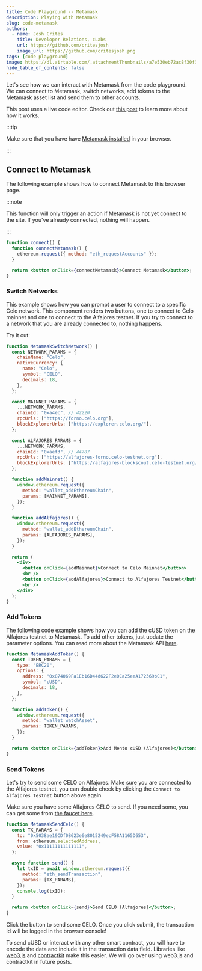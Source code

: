 ```yaml
---
title: Code Playground -- Metamask
description: Playing with Metamask
slug: code-metamask
authors:
  - name: Josh Crites
    title: Developer Relations, cLabs
    url: https://github.com/critesjosh
    image_url: https://github.com/critesjosh.png
tags: [code playground]
image: https://dl.airtable.com/.attachmentThumbnails/a7e530eb72ac8f30f37c0a3447ef0e7d/72e944da
hide_table_of_contents: false
---
```


Let's see how we can interact with Metamask from the code playground. We can connect to Metamask, switch networks, add tokens to the Metamask asset list and send them to other accounts.

This post uses a live code editor. Check out [this post](2021-11-15-code-playground.md) to learn more about how it works.

:::tip

Make sure that you have have [Metamask installed](https://metamask.io) in your browser.

:::

## Connect to Metamask

The following example shows how to connect Metamask to this browser page.

:::note

This function will only trigger an action if Metamask is not yet connect to the site. If you've already connected, nothing will happen.

:::

```jsx live
function connect() {
  function connectMetamask() {
    ethereum.request({ method: "eth_requestAccounts" });
  }

  return <button onClick={connectMetamask}>Connect Metamask</button>;
}
```

<!--truncate-->

### Switch Networks

This example shows how you can prompt a user to connect to a specific Celo network. This component renders two buttons, one to connect to Celo mainnet and one to connect to the Alfajores testnet. If you try to connect to a network that you are already connected to, nothing happens.

Try it out:

```jsx live
function MetamaskSwitchNetwork() {
  const NETWORK_PARAMS = {
    chainName: "Celo",
    nativeCurrency: {
      name: "Celo",
      symbol: "CELO",
      decimals: 18,
    },
  };

  const MAINNET_PARAMS = {
    ...NETWORK_PARAMS,
    chainId: "0xa4ec", // 42220
    rpcUrls: ["https://forno.celo.org"],
    blockExplorerUrls: ["https://explorer.celo.org/"],
  };

  const ALFAJORES_PARAMS = {
    ...NETWORK_PARAMS,
    chainId: "0xaef3", // 44787
    rpcUrls: ["https://alfajores-forno.celo-testnet.org"],
    blockExplorerUrls: ["https://alfajores-blockscout.celo-testnet.org/"],
  };

  function addMainnet() {
    window.ethereum.request({
      method: "wallet_addEthereumChain",
      params: [MAINNET_PARAMS],
    });
  }

  function addAlfajores() {
    window.ethereum.request({
      method: "wallet_addEthereumChain",
      params: [ALFAJORES_PARAMS],
    });
  }

  return (
    <div>
      <button onClick={addMainnet}>Connect to Celo Mainnet</button>
      <br />
      <button onClick={addAlfajores}>Connect to Alfajores Testnet</button>
      <br />
    </div>
  );
}
```

### Add Tokens

The following code example shows how you can add the cUSD token on the Alfajores testnet to Metamask. To add other tokens, just update the parameter options. You can read more about the Metamask API [here](https://docs.metamask.io/guide/rpc-api.html#wallet-watchasset).

```jsx live
function MetamaskAddToken() {
  const TOKEN_PARAMS = {
    type: "ERC20",
    options: {
      address: "0x874069Fa1Eb16D44d622F2e0Ca25eeA172369bC1",
      symbol: "cUSD",
      decimals: 18,
    },
  };

  function addToken() {
    window.ethereum.request({
      method: "wallet_watchAsset",
      params: TOKEN_PARAMS,
    });
  }

  return <button onClick={addToken}>Add Mento cUSD (Alfajores)</button>;
}
```

### Send Tokens

Let's try to send some CELO on Alfajores. Make sure you are connected to the Alfajores testnet, you can double check by clicking the `Connect to Alfajores Testnet` button above again.

Make sure you have some Alfajores CELO to send. If you need some, you can get some from [the faucet here](https://celo.org/developers/faucet).

```jsx live
function MetamaskSendCelo() {
  const TX_PARAMS = {
    to: "0x5038ae19CDf0B623e6e8015249ecF58A1165D653",
    from: ethereum.selectedAddress,
    value: "0x11111111111111",
  };

  async function send() {
    let txID = await window.ethereum.request({
      method: "eth_sendTransaction",
      params: [TX_PARAMS],
    });
    console.log(txID);
  }

  return <button onClick={send}>Send CELO (Alfajores)</button>;
}
```

Click the button to send some CELO. Once you click submit, the transaction id will be logged in the browser console!

To send cUSD or interact with any other smart contract, you will have to encode the data and include it in the transaction data field. Libraries like [web3.js](https://web3js.readthedocs.io/en/v1.5.2/) and [contractkit](https://www.npmjs.com/package/@celo/contractkit) make this easier. We will go over using web3.js and contractkit in future posts.
